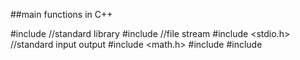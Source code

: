 ##main functions in C++

#include <iostream> //standard library
#include <fstream> //file stream
#include <stdio.h> //standard input output
#include <math.h> 
#include <cstring>
#include <vector>
